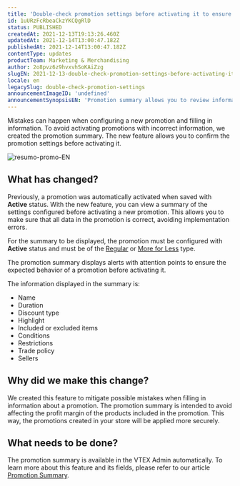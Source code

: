 ```yaml
---
title: 'Double-check promotion settings before activating it to ensure security'
id: 1uURzFcRbeaCkzYKCQgRlD
status: PUBLISHED
createdAt: 2021-12-13T19:13:26.460Z
updatedAt: 2021-12-14T13:00:47.182Z
publishedAt: 2021-12-14T13:00:47.182Z
contentType: updates
productTeam: Marketing & Merchandising
author: 2o8pvz6z9hvxvhSoKAiZzg
slugEN: 2021-12-13-double-check-promotion-settings-before-activating-it-to-ensure-security
locale: en
legacySlug: double-check-promotion-settings
announcementImageID: 'undefined'
announcementSynopsisEN: 'Promotion summary allows you to review information about a promotion before activating it to avoid configuration errors'
---
```


Mistakes can happen when configuring a new promotion and filling in information. To avoid activating promotions with incorrect information, we created the promotion summary. The new feature allows you to confirm the promotion settings before activating it.

![resumo-promo-EN](https://cdn.statically.io/gh/vtexdocs/help-center-content/refs/heads/main/docs/en/announcements/2021/december/2021-12-13-double-check-promotion-settings-before-activating-it-to-ensure-security_1.png)

## What has changed?
Previously, a promotion was automatically activated when saved with **Active** status. With the new feature, you can view a summary of the settings configured before activating a new promotion. This allows you to make sure that all data in the promotion is correct, avoiding implementation errors.

For the summary to be displayed, the promotion must be  configured with **Active** status and must be of the [Regular](/en/tracks/promotions--6asfF1vFYiZgTQtOzwJchR/7FjbeZdE2KMwk5L1t98pZI) or [More for Less](/en/tutorial/creating-a-more-for-less-promotion--tutorials_325) type.

The promotion summary displays alerts with attention points to ensure the expected behavior of a promotion before activating it.

The information displayed in the summary is:

- Name
- Duration
- Discount type
- Highlight
- Included or excluded items
- Conditions
- Restrictions
- Trade policy
- Sellers

## Why did we make this change?
We created this feature to mitigate possible mistakes when filling in information about a promotion. The promotion summary is intended to avoid affecting the profit margin of the products included in the promotion. This way, the promotions created in your store will be applied more securely.

## What needs to be done?
The promotion summary is available in the VTEX Admin automatically. To learn more about this feature and its fields, please refer to our article [Promotion Summary](/en/tutorial/promotion-summary--7aSxktBrFi4sUSmuSafZ4h).
